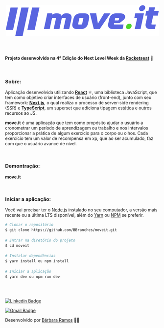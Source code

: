 <h1 align="center">
  <img alt="moveit" src="public/logo-full.svg"/>
</h1>
<br>

#### Projeto desenvolvido na 4ª Edição do Next Level Week da [Rocketseat][rocket] :rocket:

<br>

### Sobre:
Aplicação desenvolvida utilizando [**React**][reactjs] ⚛️, uma biblioteca JavaScript, que tem como objetivo criar interfaces de usuário (front-end), junto com seu framework: [**Next.js**][next], o qual realiza o processo de server-side rendering (SSR) e [**TypeScript**](https://www.typescriptlang.org/), um superset que adiciona tipagem estática e outros recursos ao JS.

**move.it** é uma aplicação que tem como propósito ajudar o usuário a cronometrar um período de aprendizagem ou trabalho e nos intervalos proporcionar a prática de algum exercício para o corpo ou olhos. Cada exercício tem um valor de recompensa em xp, que ao ser acumulado, faz com que o usuário avance de nível.

<br>

### Demontração:
[**move.it**][moveit]

<br>

### Iniciar a aplicação:

Você vai precisar ter o [Node.js][node] instalado no seu computador, a versão mais recente ou a última LTS disponível, além do [Yarn][yarn] ou [NPM][npm] se preferir.

``` bash
# Clonar o repositório
$ git clone https://github.com/BBranches/moveit.git

# Entrar na diretório do projeto
$ cd moveit

# Instalar dependências
$ yarn install ou npm install

# Iniciar a aplicação
$ yarn dev ou npm run dev
```
<br>
<br>


[![Linkedin Badge](https://img.shields.io/badge/-Bárbara_Ramos-blue?style=flat-square&logo=Linkedin&logoColor=white&link=https://www.linkedin.com/in/barbara-ramos-do-nascimento-/)](https://www.linkedin.com/in/barbara-ramos-do-nascimento-/) 

[![Gmail Badge](https://img.shields.io/badge/-barbwebdev@gmail.com-c14438?style=flat-square&logo=Gmail&logoColor=white&link=mailto:barbwebdev@gmail.com)](mailto:barbwebdev@gmail.com)

Desenvolvido por [Bárbara Ramos][github] 👩‍💻

[next]: https://nextjs.org/
[typescript]: https://www.typescriptlang.org/
[reactjs]: https://reactjs.org
[rocket]:https://rocketseat.com.br/
[node]:https://nodejs.org/en/
[yarn]:https://yarnpkg.com/
[npm]:https://www.npmjs.com/
[github]:https://github.com/BBranches
[moveit]:https://moveitbbranches.vercel.app/
